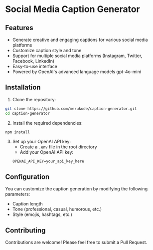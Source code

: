 # Social Media Caption Generator

## Features

- Generate creative and engaging captions for various social media platforms
- Customize caption style and tone
- Support for multiple social media platforms (Instagram, Twitter, Facebook, LinkedIn)
- Easy-to-use interface
- Powered by OpenAI's advanced language models gpt-4o-mini

## Installation

1. Clone the repository:
```bash
git clone https://github.com/merukode/caption-generator.git
cd caption-generator
```

2. Install the required dependencies:
```bash
npm install
```

3. Set up your OpenAI API key:
   - Create a `.env` file in the root directory
   - Add your OpenAI API key:
   ```
   OPENAI_API_KEY=your_api_key_here
   ```

## Configuration

You can customize the caption generation by modifying the following parameters:
- Caption length
- Tone (professional, casual, humorous, etc.)
- Style (emojis, hashtags, etc.)

## Contributing

Contributions are welcome! Please feel free to submit a Pull Request.
